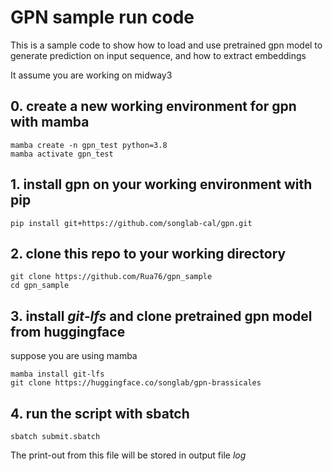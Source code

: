 # GPN sample run code
This is a sample code to show how to load and use pretrained gpn model to generate prediction on input sequence, and how to extract embeddings

It assume you are working on midway3
## 0. create a new working environment for gpn with mamba
```
mamba create -n gpn_test python=3.8
mamba activate gpn_test
```
## 1. install gpn on your working environment with pip
```
pip install git+https://github.com/songlab-cal/gpn.git
```
## 2. clone this repo to your working directory
```
git clone https://github.com/Rua76/gpn_sample
cd gpn_sample
```
## 3. install *git-lfs* and clone pretrained gpn model from huggingface
suppose you are using mamba
```
mamba install git-lfs
git clone https://huggingface.co/songlab/gpn-brassicales
```
## 4. run the script with sbatch
```
sbatch submit.sbatch
```
The print-out from this file will be stored in output file *log*
